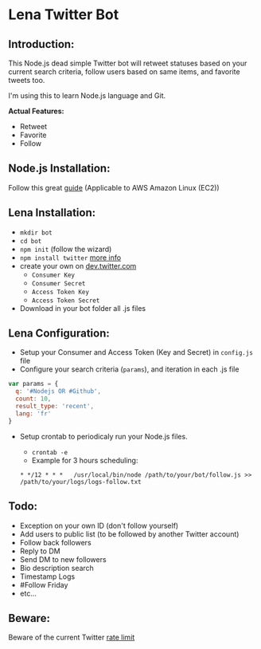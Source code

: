 # Lena Twitter Bot

## Introduction:

This Node.js dead simple Twitter bot will retweet statuses based on your current search criteria, follow users based on same items, and favorite tweets too.

I'm using this to learn Node.js language and Git.

**Actual Features:** 
- Retweet
- Favorite
- Follow

## Node.js Installation:
Follow this great [guide](https://gist.github.com/nrollr/325e9bc4c35a0523d290b38cfa3c5142) (Applicable to AWS Amazon Linux (EC2))

## Lena Installation:
- `mkdir bot`
- `cd bot`
- `npm init` (follow the wizard)
- `npm install twitter` [more info](https://www.npmjs.com/package/twitter)
- create your own on [dev.twitter.com](https://dev.twitter.com/)
	- `Consumer Key`
	- `Consumer Secret`
	- `Access Token Key`
	- `Access Token Secret`
- Download in your bot folder all .js files

## Lena Configuration:
- Setup your Consumer and Access Token (Key and Secret) in `config.js` file
- Configure your search criteria (`params`), and iteration in each .js file

``` js
var params = {
  q: '#Nodejs OR #Github',
  count: 10,
  result_type: 'recent',
  lang: 'fr'
}
```

- Setup crontab to periodicaly run your Node.js files.
	- `crontab -e`
	- Example for 3 hours scheduling: 

	`* */12 * * *	/usr/local/bin/node /path/to/your/bot/follow.js >> /path/to/your/logs/logs-follow.txt`

## Todo:

- Exception on your own ID (don't follow yourself)
- Add users to public list (to be followed by another Twitter account)
- Follow back followers
- Reply to DM
- Send DM to new followers
- Bio description search
- Timestamp Logs
- #Follow Friday
- etc... 

## Beware:

Beware of the current Twitter [rate limit](https://dev.twitter.com/rest/public/rate-limits)